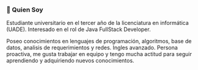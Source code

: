 ### 💬 Quien Soy

Estudiante universitario en el tercer año de la licenciatura en informática (UADE). Interesado en el rol de Java FullStack Developer.

Poseo conocimientos en lenguajes de programación, algoritmos, base de datos, analisis de requerimientos y redes. Ingles avanzado. Persona proactiva, me gusta trabajar en equipo y tengo mucha actitud para seguir aprendiendo y adquiriendo nuevos conocimientos.

<!--
**xlucasve/xlucasve** is a ✨ _special_ ✨ repository because its `README.md` (this file) appears on your GitHub profile.

Here are some ideas to get you started:

- 🔭 I’m currently working on ...
- 🌱 I’m currently learning ...
- 👯 I’m looking to collaborate on ...
- 🤔 I’m looking for help with ...
- 💬 Ask me about ...
- 📫 How to reach me: ...
- 😄 Pronouns: ...
- ⚡ Fun fact: ...
-->
